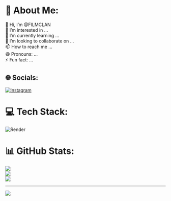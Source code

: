 # 💫 About Me:
👋 Hi, I’m @FILMCLAN<br>👀 I’m interested in ...<br>🌱 I’m currently learning ...<br>💞️ I’m looking to collaborate on ...<br>📫 How to reach me ...<br>😄 Pronouns: ...<br>⚡ Fun fact: ...


## 🌐 Socials:
[![Instagram](https://img.shields.io/badge/Instagram-%23E4405F.svg?logo=Instagram&logoColor=white)](https://instagram.com/myd__boy) 

# 💻 Tech Stack:
![Render](https://img.shields.io/badge/Render-%46E3B7.svg?style=for-the-badge&logo=render&logoColor=white)
# 📊 GitHub Stats:
![](https://github-readme-stats.vercel.app/api?username=FILMCLAN&theme=dark&hide_border=false&include_all_commits=false&count_private=false)<br/>
![](https://github-readme-streak-stats.herokuapp.com/?user=FILMCLAN&theme=dark&hide_border=false)<br/>
![](https://github-readme-stats.vercel.app/api/top-langs/?username=FILMCLAN&theme=dark&hide_border=false&include_all_commits=false&count_private=false&layout=compact)

---
[![](https://visitcount.itsvg.in/api?id=FILMCLAN&icon=0&color=0)](https://visitcount.itsvg.in)

<!-- Proudly created with GPRM ( https://gprm.itsvg.in ) -->
